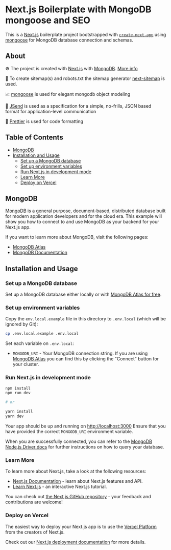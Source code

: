 # Next.js Boilerplate with MongoDB mongoose and SEO

This is a [Next.js](https://nextjs.org/) boilerplate project bootstrapped with [`create-next-app`](https://github.com/vercel/next.js/blob/canary/examples/with-mongodb-mongoose) using [mongoose](https://mongoosejs.com/) for MongoDB database connection and schemas.

## About

⚙️ The project is created with [Next.js](https://nextjs.org/) with [MongoDB](https://www.mongodb.com/). [More info](https://github.com/vercel/next.js/tree/canary/examples/with-mongodb-mongoose)

📄 To create sitemap(s) and robots.txt the sitemap generator [next-sitemap](https://www.npmjs.com/package/next-sitemap) is used.

📈 [mongoose](https://mongoosejs.com/) is used for elegant mongodb object modeling

💬 [JSend](https://github.com/omniti-labs/jsend) is used as a specification for a simple, no-frills, JSON based format for application-level communication

🎨 [Prettier](https://prettier.io/) is used for code formatting

## Table of Contents

- [MongoDB](#MongoDB)
- [Installation and Usage](#Installation-and-Usage)
  - [Set up a MongoDB database](#Set-up-a-MongoDB-database)
  - [Set up environment variables](#Set-up-environment-variables)
  - [Run Next.js in development mode](#Run-Next.js-in-development-mode)
  - [Learn More](#Learn-More)
  - [Deploy on Vercel](#Deploy-on-Vercel)

## MongoDB

[MongoDB](https://www.mongodb.com/) is a general purpose, document-based, distributed database built for modern application developers and for the cloud era. This example will show you how to connect to and use MongoDB as your backend for your Next.js app.

If you want to learn more about MongoDB, visit the following pages:

- [MongoDB Atlas](https://mongodb.com/atlas)
- [MongoDB Documentation](https://docs.mongodb.com/)

## Installation and Usage

### Set up a MongoDB database

Set up a MongoDB database either locally or with [MongoDB Atlas for free](https://mongodb.com/atlas).

### Set up environment variables

Copy the `env.local.example` file in this directory to `.env.local` (which will be ignored by Git):

```bash
cp .env.local.example .env.local
```

Set each variable on `.env.local`:

- `MONGODB_URI` - Your MongoDB connection string. If you are using [MongoDB Atlas](https://mongodb.com/atlas) you can find this by clicking the "Connect" button for your cluster.

### Run Next.js in development mode

```bash
npm install
npm run dev

# or

yarn install
yarn dev
```

Your app should be up and running on [http://localhost:3000](http://localhost:3000)
Ensure that you have provided the correct `MONGODB_URI` environment variable.

When you are successfully connected, you can refer to the [MongoDB Node.js Driver docs](https://mongodb.github.io/node-mongodb-native/3.4/tutorials/collections/) for further instructions on how to query your database.

### Learn More

To learn more about Next.js, take a look at the following resources:

- [Next.js Documentation](https://nextjs.org/docs) - learn about Next.js features and API.
- [Learn Next.js](https://nextjs.org/learn) - an interactive Next.js tutorial.

You can check out [the Next.js GitHub repository](https://github.com/vercel/next.js/) - your feedback and contributions are welcome!

### Deploy on Vercel

The easiest way to deploy your Next.js app is to use the [Vercel Platform](https://vercel.com/new?utm_medium=default-template&filter=next.js&utm_source=create-next-app&utm_campaign=create-next-app-readme) from the creators of Next.js.

Check out our [Next.js deployment documentation](https://nextjs.org/docs/deployment) for more details.
